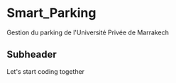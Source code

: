 # Smart_Parking
Gestion du parking de l'Université Privée de Marrakech

## Subheader

Let's start coding together